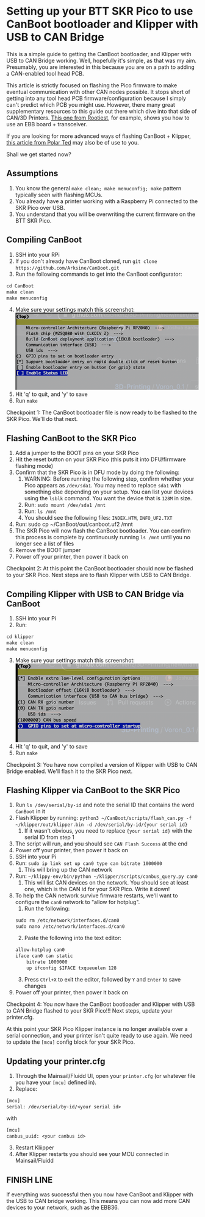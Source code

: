 # Setting up your BTT SKR Pico to use CanBoot bootloader and Klipper with USB to CAN Bridge
This is a simple guide to getting the CanBoot bootloader, and Klipper with USB to CAN Bridge working. Well, hopefully it's simple, as that was my aim. Presumably, you are interested in this because you are on a path to adding a CAN-enabled tool head PCB. 

This article is strictly focused on flashing the Pico firmware to make eventual communication with other CAN nodes possible. It stops short of getting into any tool head PCB firmware/configuration because I simply can't predict which PCB you might use. However, there many great supplementary resources to this guide out there which dive into that side of CAN/3D Printers. [This one from Rootiest](https://github.com/rootiest/zippy-klipper_config/blob/master/guides/Guide-pico_can.md), for example, shows you how to use an EBB board + transceiver.

If you are looking for more advanced ways of flashing CanBoot + Klipper, [this article from Polar Ted](https://github.com/Polar-Ted/RP2040Canboot_Install/blob/main/README.MD#canboot-for-skr-pico-in-usb-mode) may also be of use to you.

Shall we get started now?

## Assumptions
1. You know the general `make clean; make menuconfig; make` pattern typically seen with flashing MCUs.
2. You already have a printer working with a Raspberry Pi connected to the SKR Pico over USB.
3. You understand that you will be overwriting the current firmware on the BTT SKR Pico.

## Compiling CanBoot
1. SSH into your RPi
2. If you don't already have CanBoot cloned, run `git clone https://github.com/Arksine/CanBoot.git`
3. Run the following commands to get into the CanBoot configurator:
  ```
  cd CanBoot
  make clean
  make menuconfig
  ```
4. Make sure your settings match this screenshot:
  ![CanBoot Settings](canboot_settings.png)
5. Hit 'q' to quit, and 'y' to save
6. Run `make`

Checkpoint 1: The CanBoot bootloader file is now ready to be flashed to the SKR Pico. We'll do that next.

## Flashing CanBoot to the SKR Pico
1. Add a jumper to the BOOT pins on your SKR Pico
2. Hit the reset button on your SKR Pico (this puts it into DFU/firmware flashing mode)
3. Confirm that the SKR Pico is in DFU mode by doing the following:
    1. WARNING: Before running the following step, confirm whether your Pico appears as `/dev/sda1`. You may need to replace `sda1` with something else depending on your setup. You can list your devices using the `lsblk` command. You want the device that is `128M` in size.
    2. Run: `sudo mount /dev/sda1 /mnt`
    3. Run: `ls /mnt`
    4. You should see the following files: `INDEX.HTM`, `INFO_UF2.TXT`
4. Run: sudo cp ~/CanBoot/out/canboot.uf2 /mnt
5. The SKR Pico will now flash the CanBoot bootloader. You can confirm this process is complete by continuously running `ls /mnt` until you no longer see a list of files
6. Remove the BOOT jumper
7. Power off your printer, then power it back on

Checkpoint 2: At this point the CanBoot bootloader should now be flashed to your SKR Pico. Next steps are to flash Klipper with USB to CAN Bridge.

## Compiling Klipper with USB to CAN Bridge via CanBoot
1. SSH into your Pi
2. Run:
  ```
  cd klipper
  make clean
  make menuconfig
  ```
3. Make sure your settings match this screenshot:
  ![Klipper Settings](klipper_settings.png)
4. Hit 'q' to quit, and 'y' to save
5. Run `make`

Checkpoint 3: You have now compiled a version of Klipper with USB to CAN Bridge enabled. We'll flash it to the SKR Pico next.

## Flashing Klipper via CanBoot to the SKR Pico
1. Run `ls /dev/serial/by-id` and note the serial ID that contains the word `CanBoot` in it
2. Flash Klipper by running: `python3 ~/CanBoot/scripts/flash_can.py -f ~/klipper/out/klipper.bin -d /dev/serial/by-id/{your serial id}`
    1. If it wasn't obvious, you need to replace `{your serial id}` with the serial ID from step 1
3. The script will run, and you should see `CAN Flash Success` at the end
4. Power off your printer, then power it back on
5. SSH into your Pi
6. Run: `sudo ip link set up can0 type can bitrate 1000000`
    1. This will bring up the CAN network
7. Run: `~/klippy-env/bin/python ~/klipper/scripts/canbus_query.py can0`
    1. This will list CAN devices on the network. You should see at least one, which is the CAN id for your SKR Pico. Write it down!
8. To help the CAN network survive firmware restarts, we'll want to configure the `can0` network to "allow for hotplug". 
    1. Run the following:
    ```
    sudo rm /etc/network/interfaces.d/can0
    sudo nano /etc/network/interfaces.d/can0
    ```
    2. Paste the following into the text editor:
    ```
    allow-hotplug can0
    iface can0 can static
        bitrate 1000000
        up ifconfig $IFACE txqueuelen 128
    ```
    3. Press `Ctrl+X` to exit the editor, followed by `Y` and `Enter` to save changes
9. Power off your printer, then power it back on

Checkpoint 4: You now have the CanBoot bootloader and Klipper with USB to CAN Bridge flashed to your SKR Pico!!! Next steps, update your printer.cfg.

At this point your SKR Pico Klipper instance is no longer available over a serial connection, and your printer isn't quite ready to use again. We need to update
the `[mcu]` config block for your SKR Pico.

## Updating your printer.cfg
1. Through the Mainsail/Fluidd UI, open your `printer.cfg` (or whatever file you have your `[mcu]` defined in).
2. Replace:
  ```
  [mcu]
  serial: /dev/serial/by-id/<your serial id>
  ```
  
  with
  ```
  [mcu]
  canbus_uuid: <your canbus id>
  ```
3. Restart Kliipper
4. After Klipper restarts you should see your MCU connected in Mainsail/Fluidd

## FINISH LINE
If everything was successful then you now have CanBoot and Klipper with the USB to CAN bridge working. This means you can now add more CAN devices to your network, such as the EBB36.





